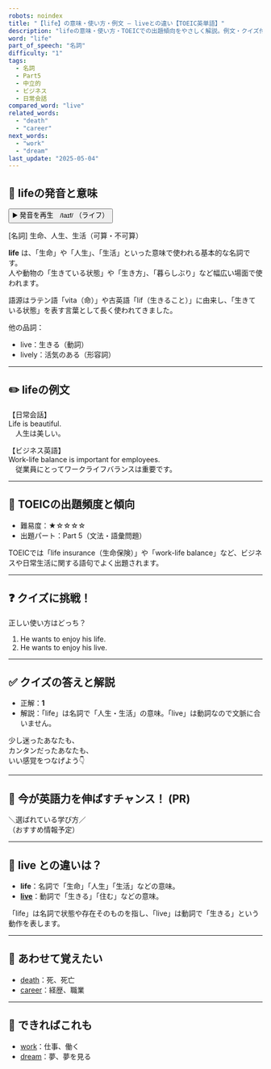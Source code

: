 ```yaml
---
robots: noindex
title: "【life】の意味・使い方・例文 ― liveとの違い【TOEIC英単語】"
description: "lifeの意味・使い方・TOEICでの出題傾向をやさしく解説。例文・クイズ付きでliveとの違いもわかりやすく学べます。"
word: "life"
part_of_speech: "名詞"
difficulty: "1"
tags:
  - 名詞
  - Part5
  - 中立的
  - ビジネス
  - 日常会話
compared_word: "live"
related_words:
  - "death"
  - "career"
next_words:
  - "work"
  - "dream"
last_update: "2025-05-04"
---
```


## 🔰 lifeの発音と意味

<button class="play-audio" onclick="playTTS('life')">
  <span class="play-audio-main">
    ▶️ 発音を再生　/laɪf/
  </span>
  <span class="play-audio-sub">
    （ライフ）
  </span>
</button>

[名詞] 生命、人生、生活（可算・不可算）

**life** は、「生命」や「人生」、「生活」といった意味で使われる基本的な名詞です。  
人や動物の「生きている状態」や「生き方」、「暮らしぶり」など幅広い場面で使われます。

語源はラテン語「vita（命）」や古英語「lif（生きること）」に由来し、「生きている状態」を表す言葉として長く使われてきました。

他の品詞：  
- live：生きる（動詞）
- lively：活気のある（形容詞）

---

## ✏️ lifeの例文

【日常会話】  
Life is beautiful.  
　人生は美しい。

【ビジネス英語】  
Work-life balance is important for employees.  
　従業員にとってワークライフバランスは重要です。

---

## 🎯 TOEICの出題頻度と傾向

- 難易度：★☆☆☆☆
- 出題パート：Part 5（文法・語彙問題）

TOEICでは「life insurance（生命保険）」や「work-life balance」など、ビジネスや日常生活に関する語句でよく出題されます。

---

## ❓ クイズに挑戦！

正しい使い方はどっち？

1. He wants to enjoy his life.
2. He wants to enjoy his live.

---

## ✅ クイズの答えと解説

- 正解：**1**
- 解説：「life」は名詞で「人生・生活」の意味。「live」は動詞なので文脈に合いません。

少し迷ったあなたも、  
カンタンだったあなたも、  
いい感覚をつなげよう👇️

---

## 🚀 今が英語力を伸ばすチャンス！ (PR)

<div class="info-center">
＼選ばれている学び方／<br>  
（おすすめ情報予定）
</div>

---

## 🤔  live との違いは？

- **life**：名詞で「生命」「人生」「生活」などの意味。
- **[live](/word/live)**：動詞で「生きる」「住む」などの意味。

「life」は名詞で状態や存在そのものを指し、「live」は動詞で「生きる」という動作を表します。

---

## 🧩 あわせて覚えたい

- [death](/word/death)：死、死亡
- [career](/word/career)：経歴、職業

---

## 📖 できればこれも

- [work](/word/work)：仕事、働く
- [dream](/word/dream)：夢、夢を見る

<!-- cvid: aid21_bid31 -->
